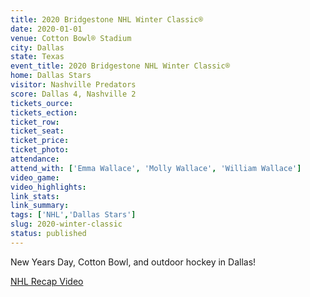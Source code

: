 ```yaml
---
title: 2020 Bridgestone NHL Winter Classic®
date: 2020-01-01
venue: Cotton Bowl® Stadium
city: Dallas
state: Texas
event_title: 2020 Bridgestone NHL Winter Classic®
home: Dallas Stars
visitor: Nashville Predators
score: Dallas 4, Nashville 2
tickets_ource:
tickets_ection:
ticket_row:
ticket_seat:
ticket_price:
ticket_photo:
attendance: 
attend_with: ['Emma Wallace', 'Molly Wallace', 'William Wallace']
video_game:
video_highlights:
link_stats:
link_summary:
tags: ['NHL','Dallas Stars']
slug: 2020-winter-classic
status: published
---
```


New Years Day, Cotton Bowl, and outdoor hockey in Dallas!

[NHL Recap Video](https://www.nhl.com/video/recap-nsh-2-dal-4/t-277753022/c-4945262)
